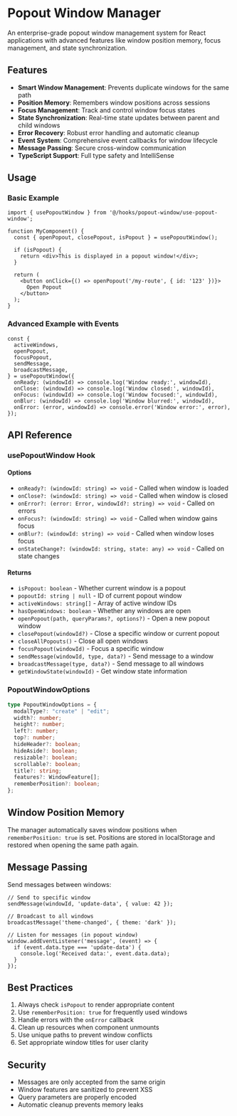 # Popout Window Manager

An enterprise-grade popout window management system for React applications with advanced features like window position memory, focus management, and state synchronization.

## Features

- **Smart Window Management**: Prevents duplicate windows for the same path
- **Position Memory**: Remembers window positions across sessions
- **Focus Management**: Track and control window focus states
- **State Synchronization**: Real-time state updates between parent and child windows
- **Error Recovery**: Robust error handling and automatic cleanup
- **Event System**: Comprehensive event callbacks for window lifecycle
- **Message Passing**: Secure cross-window communication
- **TypeScript Support**: Full type safety and IntelliSense

## Usage

### Basic Example

```tsx
import { usePopoutWindow } from '@/hooks/popout-window/use-popout-window';

function MyComponent() {
  const { openPopout, closePopout, isPopout } = usePopoutWindow();

  if (isPopout) {
    return <div>This is displayed in a popout window!</div>;
  }

  return (
    <button onClick={() => openPopout('/my-route', { id: '123' })}>
      Open Popout
    </button>
  );
}
```

### Advanced Example with Events

```tsx
const {
  activeWindows,
  openPopout,
  focusPopout,
  sendMessage,
  broadcastMessage,
} = usePopoutWindow({
  onReady: (windowId) => console.log('Window ready:', windowId),
  onClose: (windowId) => console.log('Window closed:', windowId),
  onFocus: (windowId) => console.log('Window focused:', windowId),
  onBlur: (windowId) => console.log('Window blurred:', windowId),
  onError: (error, windowId) => console.error('Window error:', error),
});
```

## API Reference

### usePopoutWindow Hook

#### Options

- `onReady?: (windowId: string) => void` - Called when window is loaded
- `onClose?: (windowId: string) => void` - Called when window is closed
- `onError?: (error: Error, windowId?: string) => void` - Called on errors
- `onFocus?: (windowId: string) => void` - Called when window gains focus
- `onBlur?: (windowId: string) => void` - Called when window loses focus
- `onStateChange?: (windowId: string, state: any) => void` - Called on state changes

#### Returns

- `isPopout: boolean` - Whether current window is a popout
- `popoutId: string | null` - ID of current popout window
- `activeWindows: string[]` - Array of active window IDs
- `hasOpenWindows: boolean` - Whether any windows are open
- `openPopout(path, queryParams?, options?)` - Open a new popout window
- `closePopout(windowId?)` - Close a specific window or current popout
- `closeAllPopouts()` - Close all open windows
- `focusPopout(windowId)` - Focus a specific window
- `sendMessage(windowId, type, data?)` - Send message to a window
- `broadcastMessage(type, data?)` - Send message to all windows
- `getWindowState(windowId)` - Get window state information

### PopoutWindowOptions

```typescript
type PopoutWindowOptions = {
  modalType?: "create" | "edit";
  width?: number;
  height?: number;
  left?: number;
  top?: number;
  hideHeader?: boolean;
  hideAside?: boolean;
  resizable?: boolean;
  scrollable?: boolean;
  title?: string;
  features?: WindowFeature[];
  rememberPosition?: boolean;
};
```

## Window Position Memory

The manager automatically saves window positions when `rememberPosition: true` is set. Positions are stored in localStorage and restored when opening the same path again.

## Message Passing

Send messages between windows:

```tsx
// Send to specific window
sendMessage(windowId, 'update-data', { value: 42 });

// Broadcast to all windows
broadcastMessage('theme-changed', { theme: 'dark' });

// Listen for messages (in popout window)
window.addEventListener('message', (event) => {
  if (event.data.type === 'update-data') {
    console.log('Received data:', event.data.data);
  }
});
```

## Best Practices

1. Always check `isPopout` to render appropriate content
2. Use `rememberPosition: true` for frequently used windows
3. Handle errors with the `onError` callback
4. Clean up resources when component unmounts
5. Use unique paths to prevent window conflicts
6. Set appropriate window titles for user clarity

## Security

- Messages are only accepted from the same origin
- Window features are sanitized to prevent XSS
- Query parameters are properly encoded
- Automatic cleanup prevents memory leaks